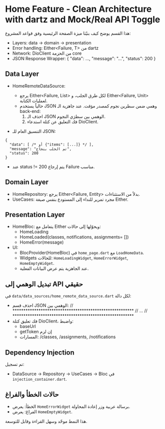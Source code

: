 # Home Feature - Clean Architecture with dartz and Mock/Real API Toggle

هذا القسم يوضح كيف بنيّنا ميزة الصفحة الرئيسية وفق قواعد المشروع:

- Layers: data → domain → presentation
- Error handling: Either<Failure, T> من dartz
- Network: DioClient من الحزمة core
- JSON Response Wrapper: { "data": ..., "message": "...", "status": 200 }

## Data Layer

- HomeRemoteDataSource:
  - يرجع Either<Failure, List<Model>> لكل طرق الجلب، و Either<Failure, Unit> لعمليات الكتابة.
  - حالياً يستخدم JSON وهمي ضمن سطرين نجوم كمصدر مؤقت. عند جاهزية الـ back-end:
    1) احذف الـ JSON الوهمي بين سطرَي النجوم.
    2) فك التعليق عن كتلة استدعاء DioClient.

- التنسيق العام للـ JSON:
```
{
  "data": [ /* أو {"items": [...]} */ ],
  "message": "تم الجلب بنجاح",
  "status": 200
}
```

- عند status != 200 يتم إرجاع Failure مناسب.

## Domain Layer

- HomeRepository: يرجع Either<Failure, Entity> بدلاً من الاستثناءات.
- UseCases: مجرد تمرير للنداء إلى المستودع بنفس صيغة Either.

## Presentation Layer

- HomeBloc: يتعامل مع Either ويحوّلها إلى حالات:
  - HomeLoading
  - HomeLoaded(classes, notifications, assignments= [])
  - HomeError(message)
- UI:
  - BlocProvider(HomeBloc) في `home_page.dart` مع `LoadHomeData`.
  - Widgets للحالات: `HomeLoadingWidget`, `HomeErrorWidget`, `HomeEmptyWidget`.
  - عند الجاهزية يتم عرض البيانات الفعلية.

## تبديل الوهمي إلى API حقيقي

في `data/data_sources/home_remote_data_source.dart` لكل دالة:
- احذف قسم JSON الوهمي بين:
  // ********************************************************
  // ...
  // ********************************************************
- فك تعليق كتلة DioClient، واضبط:
  - baseUrl
  - getToken إن لزم
  - المسارات: /classes, /assignments, /notifications

## Dependency Injection

تم تسجيل:
- DataSource → Repository → UseCases → Bloc في `injection_container.dart`.

## حالات الخطأ والفراغ
- الخطأ: يعرض `HomeErrorWidget` برسالة عربية وزر إعادة المحاولة.
- الفراغ: يعرض `HomeEmptyWidget`.

هذا النمط موحّد وسهل القراءة وقابل للتوسعة.
